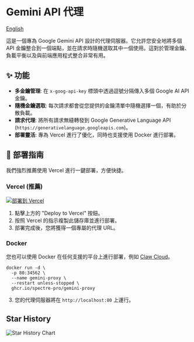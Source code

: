 # Gemini API 代理
[English](README.md)

這是一個專為 Google Gemini API 設計的代理伺服器。它允許您安全地將多個 API 金鑰整合到一個端點，並在請求時隨機選取其中一個使用。這對於管理金鑰、負載平衡以及與前端應用程式整合非常有用。

## ✨ 功能

*   **多金鑰管理**: 在 `x-goog-api-key` 標頭中透過逗號分隔傳入多個 Google AI API 金鑰。
*   **隨機金鑰選取**: 每次請求都會從您提供的金鑰清單中隨機選擇一個，有助於分散負載。
*   **請求代理**: 將所有請求無縫轉發到 Google Generative Language API (`https://generativelanguage.googleapis.com`)。
*   **部署靈活**: 專為 Vercel 進行了優化，同時也支援使用 Docker 進行部署。

## 🚀 部署指南

我們強烈推薦使用 Vercel 進行一鍵部署，方便快捷。

### Vercel (推薦)

[![部署到 Vercel](https://vercel.com/button)](https://vercel.com/new/clone?repository-url=https://github.com/spectre-pro/gemini-proxy)

1.  點擊上方的 "Deploy to Vercel" 按鈕。
2.  按照 Vercel 的指示複製此儲存庫並進行部署。
3.  部署完成後，您將獲得一個專屬的代理 URL。

### Docker

您也可以使用 Docker 在任何支援的平台上進行部署，例如 [Claw Cloud](https://console.run.claw.cloud/signin?link=RGXA3AIOBR4S)。

```
docker run -d \
  -p 80:34562 \
  --name gemini-proxy \
  --restart unless-stopped \
  ghcr.io/spectre-pro/gemini-proxy
```

3.  您的代理伺服器將在 `http://localhost:80` 上運行。

## Star History

<picture>
    <source media="(prefers-color-scheme: dark)" srcset="https://api.star-history.com/svg?repos=spectre-pro/gemini-proxy&type=Date&theme=dark" />
    <source media="(prefers-color-scheme: light)" srcset="https://api.star-history.com/svg?repos=spectre-pro/gemini-proxy&type=Date" />
    <img alt="Star History Chart" src="https://api.star-history.com/svg?repos=spectre-pro/gemini-proxy&type=Date" />
</picture>
